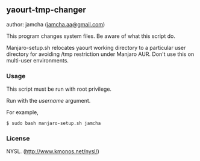 ## yaourt-tmp-changer
author: jamcha (jamcha.aa@gmail.com)

This program changes system files. Be aware of what this script do.

Manjaro-setup.sh relocates yaourt working directory to a particular user directory for avoiding /tmp restriction under Manjaro AUR.
Don't use this on multi-user environments.

### Usage
This script must be run with root privilege.

Run with the *username* argument.

For example,

    $ sudo bash manjaro-setup.sh jamcha

### License
NYSL. (http://www.kmonos.net/nysl/)
